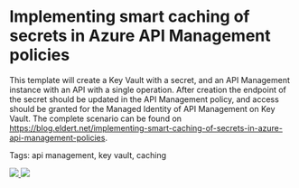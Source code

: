 # Implementing smart caching of secrets in Azure API Management policies

This template will create a Key Vault with a secret, and an API Management instance with an API with a single operation. After creation the endpoint of the secret should be updated in the API Management policy, and access should be granted for the Managed Identity of API Management on Key Vault. The complete scenario can be found on <https://blog.eldert.net/implementing-smart-caching-of-secrets-in-azure-api-management-policies>.

Tags: api management, key vault, caching

<a href="https://portal.azure.com/#create/Microsoft.Template/uri/https%3A%2F%2Fraw.githubusercontent.com%2FEldertGrootenboer%2FBlog-Posts%2Fmaster%2FImplementing%2520smart%2520caching%2520of%2520secrets%2520in%2520Azure%2520API%2520Management%2520policies%2Fazuredeploy.json" target="_blank">
    <img src="http://azuredeploy.net/deploybutton.png"/>
</a>
<a href="http://armviz.io/#/?load=https%3A%2F%2Fraw.githubusercontent.com%2FEldertGrootenboer%2FBlog-Posts%2Fmaster%2FImplementing%2520smart%2520caching%2520of%2520secrets%2520in%2520Azure%2520API%2520Management%2520policies%2Fazuredeploy.json" target="_blank">
    <img src="http://armviz.io/visualizebutton.png"/>
</a>
